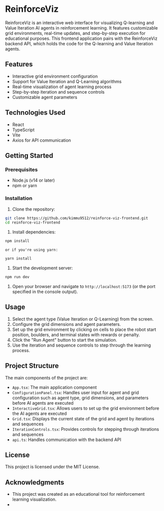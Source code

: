 # ReinforceViz

ReinforceViz is an interactive web interface for visualizing Q-learning and Value Iteration AI agents in reinforcement learning. It features customizable grid environments, real-time updates, and step-by-step execution for educational purposes. This frontend application pairs with the ReinforceViz backend API, which holds the code for the Q-learning and Value Iteration agents.

## Features

- Interactive grid environment configuration
- Support for Value Iteration and Q-Learning algorithms
- Real-time visualization of agent learning process
- Step-by-step iteration and sequence controls
- Customizable agent parameters

## Technologies Used

- React
- TypeScript
- Vite
- Axios for API communication

## Getting Started

### Prerequisites

- Node.js (v14 or later)
- npm or yarn

### Installation

1. Clone the repository:

```bash
git clone https://github.com/kimmu9512/reinforce-viz-frontend.git
cd reinforce-viz-frontend
```

1. Install dependencies:

```bash
npm install

```

    or if you're using yarn:

```bash
yarn install
```

1. Start the development server:

```bash
npm run dev
```

1. Open your browser and navigate to `http://localhost:5173` (or the port specified in the console output).

## Usage

1. Select the agent type (Value Iteration or Q-Learning) from the screen.
2. Configure the grid dimensions and agent parameters.
3. Set up the grid environment by clicking on cells to place the robot start position, boulders, and terminal states with rewards or penalty.
4. Click the "Run Agent" button to start the simulation.
5. Use the iteration and sequence controls to step through the learning process.

## Project Structure

The main components of the project are:

- `App.tsx`: The main application component
- `ConfigurationPanel.tsx`: Handles user input for agent and grid configuration such as agent type, grid dimensions, and parameters before AI agents are executed
- `InteractiveGrid.tsx`: Allows users to set up the grid environment before the AI agents are executed
- `Grid.tsx`: Displays the current state of the grid and agent by iterations and sequences
- `IterationControls.tsx`: Provides controls for stepping through iterations and sequences
- `api.ts`: Handles communication with the backend API

## License

This project is licensed under the MIT License.

## Acknowledgments

- This project was created as an educational tool for reinforcement learning visualization.
-
